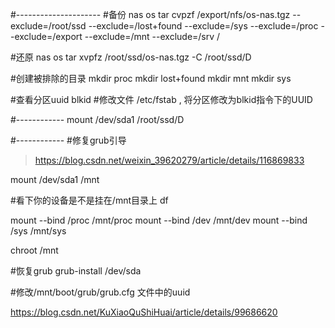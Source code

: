 


#---------------------
#备份 nas os
tar cvpzf /export/nfs/os-nas.tgz --exclude=/root/ssd --exclude=/lost+found --exclude=/sys --exclude=/proc --exclude=/export  --exclude=/mnt --exclude=/srv /
 


#还原 nas os
tar xvpfz /root/ssd/os-nas.tgz -C /root/ssd/D

#创建被排除的目录
mkdir proc
mkdir lost+found
mkdir mnt
mkdir sys

#查看分区uuid
blkid
#修改文件 /etc/fstab , 将分区修改为blkid指令下的UUID





#------------
mount /dev/sda1 /root/ssd/D

#------------
#修复grub引导
> https://blog.csdn.net/weixin_39620279/article/details/116869833

mount /dev/sda1 /mnt

#看下你的设备是不是挂在/mnt目录上
df

mount --bind /proc /mnt/proc
mount --bind /dev /mnt/dev
mount --bind /sys /mnt/sys

chroot /mnt

#恢复grub
grub-install /dev/sda     



#修改/mnt/boot/grub/grub.cfg 文件中的uuid






https://blog.csdn.net/KuXiaoQuShiHuai/article/details/99686620